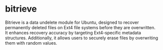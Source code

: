 # bitrieve
Bitrieve is a data undelete module for Ubuntu, designed to recover permanently deleted files on Ext4 file systems before they are overwritten. It enhances recovery accuracy by targeting Ext4-specific metadata structures. Additionally, it allows users to securely erase files by overwriting them with random values.
